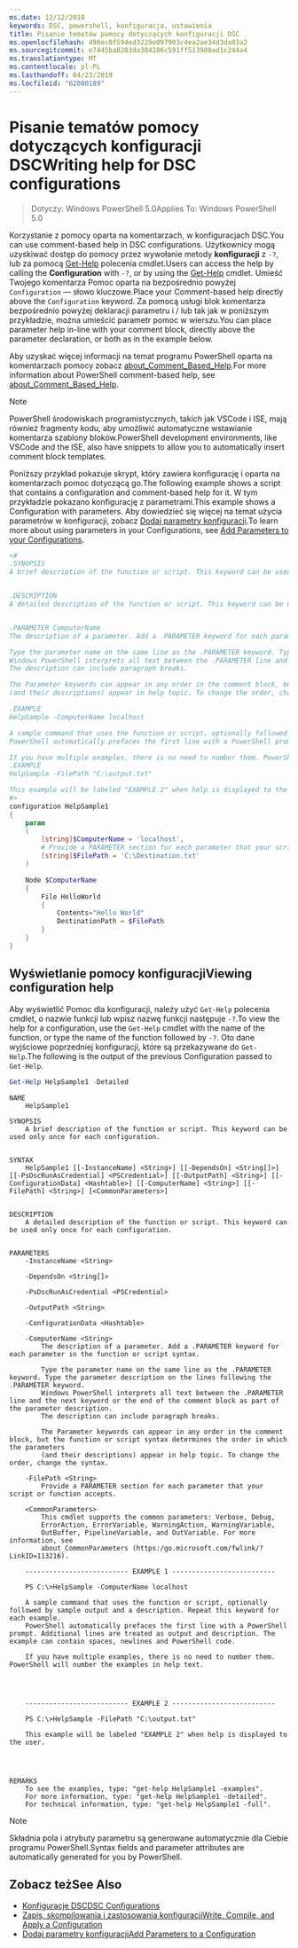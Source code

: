 ```yaml
---
ms.date: 12/12/2018
keywords: DSC, powershell, konfiguracja, ustawienia
title: Pisanie tematów pomocy dotyczących konfiguracji DSC
ms.openlocfilehash: 498ec0f594ed3229e097903c4ea2ae34d3da03a2
ms.sourcegitcommit: e7445ba8203da304286c591ff513900ad1c244a4
ms.translationtype: MT
ms.contentlocale: pl-PL
ms.lasthandoff: 04/23/2019
ms.locfileid: "62080189"
---
```

# <a name="writing-help-for-dsc-configurations"></a><span data-ttu-id="151d4-103">Pisanie tematów pomocy dotyczących konfiguracji DSC</span><span class="sxs-lookup"><span data-stu-id="151d4-103">Writing help for DSC configurations</span></span>

><span data-ttu-id="151d4-104">Dotyczy: Windows PowerShell 5.0</span><span class="sxs-lookup"><span data-stu-id="151d4-104">Applies To: Windows PowerShell 5.0</span></span>

<span data-ttu-id="151d4-105">Korzystanie z pomocy oparta na komentarzach, w konfiguracjach DSC.</span><span class="sxs-lookup"><span data-stu-id="151d4-105">You can use comment-based help in DSC configurations.</span></span> <span data-ttu-id="151d4-106">Użytkownicy mogą uzyskiwać dostęp do pomocy przez wywołanie metody **konfiguracji** z `-?`, lub za pomocą [Get-Help](/powershell/module/Microsoft.PowerShell.Core/Get-Help) polecenia cmdlet.</span><span class="sxs-lookup"><span data-stu-id="151d4-106">Users can access the help by calling the **Configuration** with `-?`, or by using the [Get-Help](/powershell/module/Microsoft.PowerShell.Core/Get-Help) cmdlet.</span></span> <span data-ttu-id="151d4-107">Umieść Twojego komentarza Pomoc oparta na bezpośrednio powyżej `Configuration` — słowo kluczowe.</span><span class="sxs-lookup"><span data-stu-id="151d4-107">Place your Comment-based help directly above the `Configuration` keyword.</span></span>
<span data-ttu-id="151d4-108">Za pomocą usługi blok komentarza bezpośrednio powyżej deklaracji parametru i / lub tak jak w poniższym przykładzie, można umieścić parametr pomoc w wierszu.</span><span class="sxs-lookup"><span data-stu-id="151d4-108">You can place parameter help in-line with your comment block, directly above the parameter declaration, or both as in the example below.</span></span>

<span data-ttu-id="151d4-109">Aby uzyskać więcej informacji na temat programu PowerShell oparta na komentarzach pomocy zobacz [about_Comment_Based_Help](/powershell/module/microsoft.powershell.core/about/about_comment_based_help).</span><span class="sxs-lookup"><span data-stu-id="151d4-109">For more information about PowerShell comment-based help, see [about_Comment_Based_Help](/powershell/module/microsoft.powershell.core/about/about_comment_based_help).</span></span>

> [!NOTE]
> <span data-ttu-id="151d4-110">PowerShell środowiskach programistycznych, takich jak VSCode i ISE, mają również fragmenty kodu, aby umożliwić automatyczne wstawianie komentarza szablony bloków.</span><span class="sxs-lookup"><span data-stu-id="151d4-110">PowerShell development environments, like VSCode and the ISE, also have snippets to allow you to automatically insert comment block templates.</span></span>

<span data-ttu-id="151d4-111">Poniższy przykład pokazuje skrypt, który zawiera konfigurację i oparta na komentarzach pomoc dotyczącą go.</span><span class="sxs-lookup"><span data-stu-id="151d4-111">The following example shows a script that contains a configuration and comment-based help for it.</span></span> <span data-ttu-id="151d4-112">W tym przykładzie pokazano konfigurację z parametrami.</span><span class="sxs-lookup"><span data-stu-id="151d4-112">This example shows a Configuration with parameters.</span></span> <span data-ttu-id="151d4-113">Aby dowiedzieć się więcej na temat użycia parametrów w konfiguracji, zobacz [Dodaj parametry konfiguracji](add-parameters-to-a-configuration.md).</span><span class="sxs-lookup"><span data-stu-id="151d4-113">To learn more about using parameters in your Configurations, see [Add Parameters to your Configurations](add-parameters-to-a-configuration.md).</span></span>

```powershell
<#
.SYNOPSIS
A brief description of the function or script. This keyword can be used only once for each configuration.


.DESCRIPTION
A detailed description of the function or script. This keyword can be used only once for each configuration.


.PARAMETER ComputerName
The description of a parameter. Add a .PARAMETER keyword for each parameter in the function or script syntax.

Type the parameter name on the same line as the .PARAMETER keyword. Type the parameter description on the lines following the .PARAMETER keyword.
Windows PowerShell interprets all text between the .PARAMETER line and the next keyword or the end of the comment block as part of the parameter description.
The description can include paragraph breaks.

The Parameter keywords can appear in any order in the comment block, but the function or script syntax determines the order in which the parameters
(and their descriptions) appear in help topic. To change the order, change the syntax.

.EXAMPLE
HelpSample -ComputerName localhost

A sample command that uses the function or script, optionally followed by sample output and a description. Repeat this keyword for each example.
PowerShell automatically prefaces the first line with a PowerShell prompt. Additional lines are treated as output and description. The example can contain spaces, newlines and PowerShell code.

If you have multiple examples, there is no need to number them. PowerShell will number the examples in help text.
.EXAMPLE
HelpSample -FilePath "C:\output.txt"

This example will be labeled "EXAMPLE 2" when help is displayed to the user.
#>
configuration HelpSample1
{
    param
    (
        [string]$ComputerName = 'localhost',
        # Provide a PARAMETER section for each parameter that your script or function accepts.
        [string]$FilePath = 'C:\Destination.txt'
    )

    Node $ComputerName
    {
        File HelloWorld
        {
            Contents="Hello World"
            DestinationPath = $FilePath
        }
    }
}
```

## <a name="viewing-configuration-help"></a><span data-ttu-id="151d4-114">Wyświetlanie pomocy konfiguracji</span><span class="sxs-lookup"><span data-stu-id="151d4-114">Viewing configuration help</span></span>

<span data-ttu-id="151d4-115">Aby wyświetlić Pomoc dla konfiguracji, należy użyć `Get-Help` polecenia cmdlet, o nazwie funkcji lub wpisz nazwę funkcji następuje `-?`.</span><span class="sxs-lookup"><span data-stu-id="151d4-115">To view the help for a configuration, use the `Get-Help` cmdlet with the name of the function, or type the name of the function followed by `-?`.</span></span> <span data-ttu-id="151d4-116">Oto dane wyjściowe poprzedniej konfiguracji, które są przekazywane do `Get-Help`.</span><span class="sxs-lookup"><span data-stu-id="151d4-116">The following is the output of the previous Configuration passed to `Get-Help`.</span></span>

```powershell
Get-Help HelpSample1 -Detailed
```

```output
NAME
    HelpSample1

SYNOPSIS
    A brief description of the function or script. This keyword can be used only once for each configuration.


SYNTAX
    HelpSample1 [[-InstanceName] <String>] [[-DependsOn] <String[]>] [[-PsDscRunAsCredential] <PSCredential>] [[-OutputPath] <String>] [[-ConfigurationData] <Hashtable>] [[-ComputerName] <String>] [[-FilePath] <String>] [<CommonParameters>]


DESCRIPTION
    A detailed description of the function or script. This keyword can be used only once for each configuration.


PARAMETERS
    -InstanceName <String>

    -DependsOn <String[]>

    -PsDscRunAsCredential <PSCredential>

    -OutputPath <String>

    -ConfigurationData <Hashtable>

    -ComputerName <String>
        The description of a parameter. Add a .PARAMETER keyword for each parameter in the function or script syntax.

        Type the parameter name on the same line as the .PARAMETER keyword. Type the parameter description on the lines following the .PARAMETER keyword.
        Windows PowerShell interprets all text between the .PARAMETER line and the next keyword or the end of the comment block as part of the parameter description.
        The description can include paragraph breaks.

        The Parameter keywords can appear in any order in the comment block, but the function or script syntax determines the order in which the parameters
        (and their descriptions) appear in help topic. To change the order, change the syntax.

    -FilePath <String>
        Provide a PARAMETER section for each parameter that your script or function accepts.

    <CommonParameters>
        This cmdlet supports the common parameters: Verbose, Debug,
        ErrorAction, ErrorVariable, WarningAction, WarningVariable,
        OutBuffer, PipelineVariable, and OutVariable. For more information, see
        about_CommonParameters (https:/go.microsoft.com/fwlink/?LinkID=113216).

    -------------------------- EXAMPLE 1 --------------------------

    PS C:\>HelpSample -ComputerName localhost

    A sample command that uses the function or script, optionally followed by sample output and a description. Repeat this keyword for each example.
    PowerShell automatically prefaces the first line with a PowerShell prompt. Additional lines are treated as output and description. The example can contain spaces, newlines and PowerShell code.

    If you have multiple examples, there is no need to number them. PowerShell will number the examples in help text.




    -------------------------- EXAMPLE 2 --------------------------

    PS C:\>HelpSample -FilePath "C:\output.txt"

    This example will be labeled "EXAMPLE 2" when help is displayed to the user.




REMARKS
    To see the examples, type: "get-help HelpSample1 -examples".
    For more information, type: "get-help HelpSample1 -detailed".
    For technical information, type: "get-help HelpSample1 -full".
```

> [!NOTE]
> <span data-ttu-id="151d4-117">Składnia pola i atrybuty parametru są generowane automatycznie dla Ciebie programu PowerShell.</span><span class="sxs-lookup"><span data-stu-id="151d4-117">Syntax fields and parameter attributes are automatically generated for you by PowerShell.</span></span>

## <a name="see-also"></a><span data-ttu-id="151d4-118">Zobacz też</span><span class="sxs-lookup"><span data-stu-id="151d4-118">See Also</span></span>

- [<span data-ttu-id="151d4-119">Konfiguracje DSC</span><span class="sxs-lookup"><span data-stu-id="151d4-119">DSC Configurations</span></span>](configurations.md)
- [<span data-ttu-id="151d4-120">Zapis, skompilowania i zastosowania konfiguracji</span><span class="sxs-lookup"><span data-stu-id="151d4-120">Write, Compile, and Apply a Configuration</span></span>](write-compile-apply-configuration.md)
- [<span data-ttu-id="151d4-121">Dodaj parametry konfiguracji</span><span class="sxs-lookup"><span data-stu-id="151d4-121">Add Parameters to a Configuration</span></span>](add-parameters-to-a-configuration.md)
